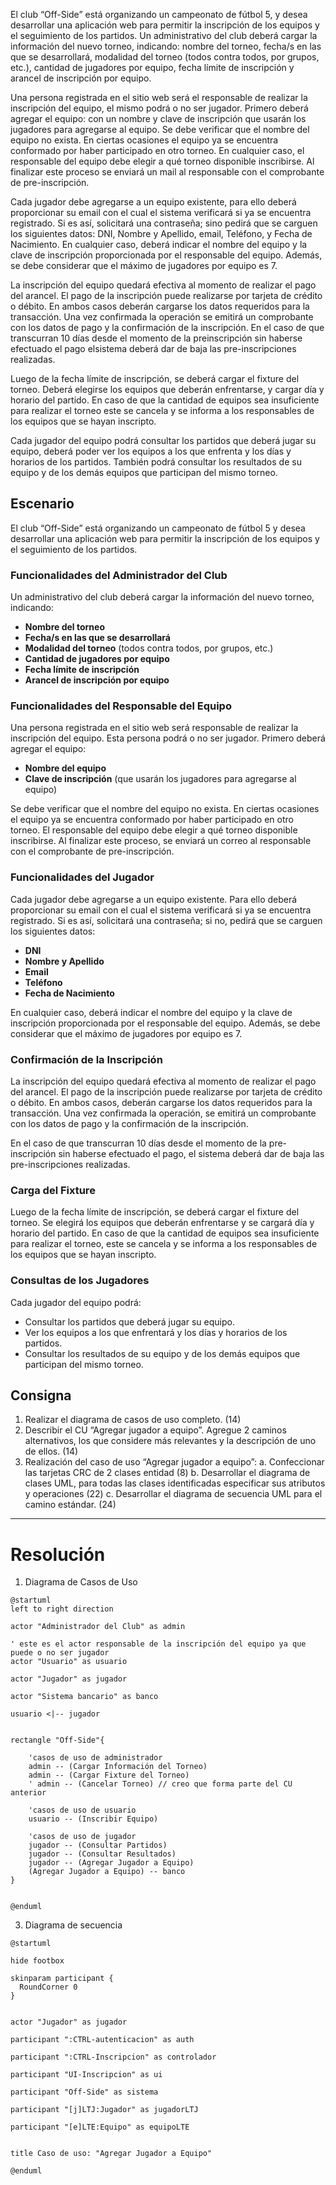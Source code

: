 
El club “Off-Side” está organizando un campeonato de fútbol 5, y desea desarrollar una aplicación web para permitir la inscripción de los equipos y el seguimiento de los partidos.
Un administrativo del club deberá cargar la información del nuevo torneo, indicando: nombre del torneo, fecha/s en las que se desarrollará, modalidad del torneo (todos contra todos, por grupos, etc.), cantidad de jugadores por equipo, fecha límite de inscripción y arancel de inscripción por equipo.

Una persona registrada en el sitio web será el responsable de realizar la inscripción del equipo, el mismo podrá o no ser jugador. Primero deberá agregar el equipo: con un nombre y clave de inscripción que usarán los jugadores para agregarse al equipo. Se debe verificar que el nombre del equipo no exista. En ciertas ocasiones el equipo ya se encuentra conformado por haber participado en otro torneo. En cualquier caso, el responsable del equipo debe elegir a qué torneo disponible inscribirse. Al finalizar este proceso se enviará un mail al responsable con el comprobante de pre-inscripción.

Cada jugador debe agregarse a un equipo existente, para ello deberá proporcionar su email con el cual el sistema verificará si ya se encuentra registrado. Si es así, solicitará una contraseña; sino pedirá que se carguen los siguientes datos: DNI, Nombre y Apellido, email, Teléfono, y Fecha de Nacimiento. En cualquier caso, deberá indicar el nombre del equipo y la clave de inscripción proporcionada por el responsable del equipo. Además, se debe considerar que el máximo de jugadores por equipo es 7.

La inscripción del equipo quedará efectiva al momento de realizar el pago del arancel. El pago de la inscripción puede realizarse por tarjeta de crédito o débito. En ambos casos deberán cargarse los datos requeridos para la transacción. Una vez confirmada la operación se emitirá un comprobante con los datos de pago y la confirmación de la inscripción. En el caso de que transcurran 10 días desde el momento de la preinscripción sin haberse efectuado el pago elsistema deberá dar de baja las pre-inscripciones realizadas.

Luego de la fecha límite de inscripción, se deberá cargar el fixture del torneo. Deberá elegirse los equipos que deberán enfrentarse, y cargar día y horario del partido. En caso de que la cantidad de equipos sea insuficiente para realizar el torneo este se cancela y se informa a los responsables de los equipos que se hayan inscripto.

Cada jugador del equipo podrá consultar los partidos que deberá jugar su equipo, deberá poder
ver los equipos a los que enfrenta y los días y horarios de los partidos. También podrá consultar los resultados de su equipo y de los demás equipos que participan del mismo torneo.


## Escenario

El club “Off-Side” está organizando un campeonato de fútbol 5 y desea desarrollar una aplicación web para permitir la inscripción de los equipos y el seguimiento de los partidos.

### Funcionalidades del Administrador del Club

Un administrativo del club deberá cargar la información del nuevo torneo, indicando:
- **Nombre del torneo**
- **Fecha/s en las que se desarrollará**
- **Modalidad del torneo** (todos contra todos, por grupos, etc.)
- **Cantidad de jugadores por equipo**
- **Fecha límite de inscripción**
- **Arancel de inscripción por equipo**

### Funcionalidades del Responsable del Equipo

Una persona registrada en el sitio web será responsable de realizar la inscripción del equipo. Esta persona podrá o no ser jugador. 
Primero deberá agregar el equipo:
- **Nombre del equipo**
- **Clave de inscripción** (que usarán los jugadores para agregarse al equipo)

Se debe verificar que el nombre del equipo no exista. En ciertas ocasiones el equipo ya se encuentra conformado por haber participado en otro torneo. El responsable del equipo debe elegir a qué torneo disponible inscribirse. Al finalizar este proceso, se enviará un correo al responsable con el comprobante de pre-inscripción.

### Funcionalidades del Jugador

Cada jugador debe agregarse a un equipo existente. Para ello deberá proporcionar su email con el cual el sistema verificará si ya se encuentra registrado. Si es así, solicitará una contraseña; si no, pedirá que se carguen los siguientes datos:
- **DNI**
- **Nombre y Apellido**
- **Email**
- **Teléfono**
- **Fecha de Nacimiento**

En cualquier caso, deberá indicar el nombre del equipo y la clave de inscripción proporcionada por el responsable del equipo. Además, se debe considerar que el máximo de jugadores por equipo es 7.

### Confirmación de la Inscripción

La inscripción del equipo quedará efectiva al momento de realizar el pago del arancel. El pago de la inscripción puede realizarse por tarjeta de crédito o débito. En ambos casos, deberán cargarse los datos requeridos para la transacción. Una vez confirmada la operación, se emitirá un comprobante con los datos de pago y la confirmación de la inscripción.

En el caso de que transcurran 10 días desde el momento de la pre-inscripción sin haberse efectuado el pago, el sistema deberá dar de baja las pre-inscripciones realizadas.

### Carga del Fixture

Luego de la fecha límite de inscripción, se deberá cargar el fixture del torneo. Se elegirá los equipos que deberán enfrentarse y se cargará día y horario del partido. En caso de que la cantidad de equipos sea insuficiente para realizar el torneo, este se cancela y se informa a los responsables de los equipos que se hayan inscripto.

### Consultas de los Jugadores

Cada jugador del equipo podrá:
- Consultar los partidos que deberá jugar su equipo.
- Ver los equipos a los que enfrentará y los días y horarios de los partidos.
- Consultar los resultados de su equipo y de los demás equipos que participan del mismo torneo.


## Consigna

1. Realizar el diagrama de casos de uso completo. (14)
2. Describir el CU “Agregar jugador a equipo”. Agregue 2 caminos alternativos, los que considere más relevantes y la descripción de uno de ellos. (14)
3. Realización del caso de uso “Agregar jugador a equipo”:
    a. Confeccionar las tarjetas CRC de 2 clases entidad (8)
    b. Desarrollar el diagrama de clases UML, para todas las clases identificadas especificar sus atributos y operaciones (22)
    c. Desarrollar el diagrama de secuencia UML para el camino estándar. (24)



---


# Resolución

1. Diagrama de Casos de Uso

```plantuml
@startuml
left to right direction

actor "Administrador del Club" as admin

' este es el actor responsable de la inscripción del equipo ya que puede o no ser jugador
actor "Usuario" as usuario

actor "Jugador" as jugador

actor "Sistema bancario" as banco

usuario <|-- jugador


rectangle "Off-Side"{

    'casos de uso de administrador   
    admin -- (Cargar Información del Torneo)
    admin -- (Cargar Fixture del Torneo)
    ' admin -- (Cancelar Torneo) // creo que forma parte del CU anterior

    'casos de uso de usuario
    usuario -- (Inscribir Equipo)

    'casos de uso de jugador
    jugador -- (Consultar Partidos)
    jugador -- (Consultar Resultados)
    jugador -- (Agregar Jugador a Equipo)
    (Agregar Jugador a Equipo) -- banco
}


@enduml
```


3. Diagrama de secuencia

```plantuml
@startuml

hide footbox

skinparam participant {
  RoundCorner 0
}


actor "Jugador" as jugador

participant ":CTRL-autenticacion" as auth

participant ":CTRL-Inscripcion" as controlador

participant "UI-Inscripcion" as ui

participant "Off-Side" as sistema

participant "[j]LTJ:Jugador" as jugadorLTJ

participant "[e]LTE:Equipo" as equipoLTE


title Caso de uso: "Agregar Jugador a Equipo"

@enduml
```